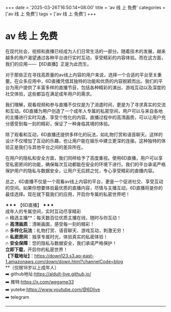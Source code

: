 +++
date = '2025-03-26T16:50:14+08:00'
title = 'av 线 上 免费'
categories = ['av 线 上 免费']
tags = ['av 线 上 免费']
+++

# av 线 上 免费

在现代社会，视频和直播已经成为人们日常生活的一部分。随着技术的发展，越来越多的用户渴望通过各种平台进行实时互动，享受精彩的内容体验。而在这方面，我们的应用——【6D直播】正是为此而生。

对于那些正在寻找高质量的av线上内容的用户来说，选择一个合适的平台至关重要。在众多应用中，6D直播凭借其独特的功能和优质的内容脱颖而出。我们的平台为用户提供了丰富多样的直播节目，包括各种精彩的演出、游戏互动以及深度的社交体验，这些都旨在满足成年用户的需求。

我们理解，观看视频和参与直播不仅仅是为了消遣时间，更是为了寻求真实的交流和互动。6D直播为用户创造了一个成年人专属的私密空间，用户可以与来自各地的主播进行实时沟通，享受个性化的内容。直播过程中的高清画质，可以让用户充分感受到每一刻的精彩，保证了一种身临其境的体验。

除了观看和互动，6D直播还提供多样化的玩法，如礼物打赏和语音聊天。这样的设计不仅增加了互动的乐趣，也让用户能在娱乐中建立更深的连接。这种独特的体验正是我们与其他平台之间的差异所在。

在用户的隐私和安全方面，我们同样给予了高度重视。使用6D直播，用户可以享受私密房间的功能，确保每次互动都能在安全的环境下进行。我们的平台承诺严格保护用户的隐私与数据安全，让用户无后顾之忧，专心享受精彩的直播内容。

总之，6D直播不仅是一个观看av线上内容的平台，更是一个促进社交、享受互动的空间。如果你想要体验最优质的直播内容，尽情与主播互动，6D直播将是你的最佳选择。现在就下载我们的应用，开启你专属的私密世界吧！

✦✦✦ 【6D直播】 ✦✦✦  
成年人的专属空间，实时互动尽享精彩  
🔥 精选主播**：每天数百位优质主播在线，随时与你互动！  
🔥 **高清画质**：清晰画面，感受每一刻的精彩！  
🔥 **多样化玩法**：礼物打赏、语音聊天、游戏互动，刺激无穷！  
🔥 **私密房间**：独享专属时光，体验真实的私密体验！  
🔥 **安全保障**：您的隐私与数据安全，我们承诺严格保护！  
**立即下载**，开启你的私密世界！  
**【下载地址】**：https://down123.s3.ap-east-1.amazonaws.com/down/down.html?channelCode=blog  
**（仅限18岁以上成年人）  
➡️ github地址:https://aldult-live.github.io/  
➡️ 推特:https://x.com/wegame33  
➡️ yutebe:https://www.youtube.com/@6Dlive  
➡️ telegram

---

